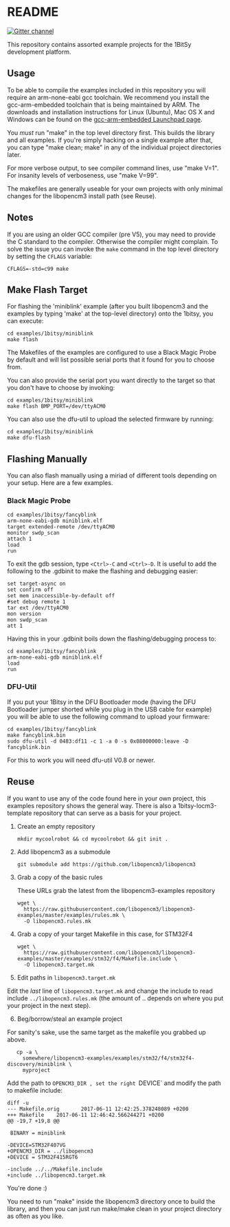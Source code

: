 # README

[![Gitter channel](https://badges.gitter.im/libopencm3/discuss.svg)](https://gitter.im/1bitsy/Lobby)

This repository contains assorted example projects for the 1BitSy development platform.

## Usage

To be able to compile the examples included in this repository you will require
an arm-none-eabi gcc toolchain. We recommend you install the gcc-arm-embedded
toolchain that is being maintained by ARM. The downloads and installation
instructions for Linux (Ubuntu), Mac OS X and Windows can be found on the
[gcc-arm-embedded Launchpad page](https://launchpad.net/gcc-arm-embedded/).

You _must_ run "make" in the top level directory first.  This builds the
library and all examples.  If you're simply hacking on a single example after
that, you can type "make clean; make" in any of the individual project
directories later.

For more verbose output, to see compiler command lines, use "make V=1".
For insanity levels of verboseness, use "make V=99".

The makefiles are generally useable for your own projects with
only minimal changes for the libopencm3 install path (see Reuse).

## Notes

If you are using an older GCC compiler (pre V5), you may need to provide the C
standard to the compiler. Otherwise the compiler might complain. To solve the
issue you can invoke the `make` command in the top level directory by setting
the `CFLAGS` variable:
```
CFLAGS=-std=c99 make
```

## Make Flash Target
For flashing the 'miniblink' example (after you built libopencm3 and the
examples by typing 'make' at the top-level directory) onto the 1bitsy, you can
execute:

    cd examples/1bitsy/miniblink
    make flash

The Makefiles of the examples are configured to use a Black Magic Probe by
default and will list possible serial ports that it found for you to choose
from.

You can also provide the serial port you want directly to the target so that
you don't have to choose by invoking:

    cd examples/1bitsy/miniblink
    make flash BMP_PORT=/dev/ttyACM0

You can also use the dfu-util to upload the selected firmware by running:

    cd examples/1bitsy/miniblink
    make dfu-flash

## Flashing Manually
You can also flash manually using a miriad of different tools depending on
your setup. Here are a few examples.

### Black Magic Probe

    cd examples/1bitsy/fancyblink
    arm-none-eabi-gdb miniblink.elf
    target extended-remote /dev/ttyACM0
    monitor swdp_scan
    attach 1
    load
    run

To exit the gdb session, type `<Ctrl>-C` and `<Ctrl>-D`. It is useful to add the
following to the .gdbinit to make the flashing and debugging easier:

    set target-async on
    set confirm off
    set mem inaccessible-by-default off
    #set debug remote 1
    tar ext /dev/ttyACM0
    mon version
    mon swdp_scan
    att 1

Having this in your .gdbinit boils down the flashing/debugging process to:

    cd examples/1bitsy/fancyblink
    arm-none-eabi-gdb miniblink.elf
    load
    run


### DFU-Util

If you put your 1Bitsy in the DFU Bootloader mode (having the DFU Bootloader
jumper shorted while you plug in the USB cable for example) you will be able to
use the following command to upload your firmware:

    cd examples/1bitsy/fancyblink
    make fancyblink.bin
    sudo dfu-util -d 0483:df11 -c 1 -a 0 -s 0x08000000:leave -D fancyblink.bin

For this to work you will need dfu-util V0.8 or newer.

## Reuse

If you want to use any of the code found here in your own project, this
examples repository shows the general way. There is also a
1bitsy-locm3-template repository that can serve as a basis for your project.

1. Create an empty repository

       mkdir mycoolrobot && cd mycoolrobot && git init .

2. Add libopencm3 as a submodule

       git submodule add https://github.com/libopencm3/libopencm3

3. Grab a copy of the basic rules

    These URLs grab the latest from the libopencm3-examples repository

       wget \
         https://raw.githubusercontent.com/libopencm3/libopencm3-examples/master/examples/rules.mk \
         -O libopencm3.rules.mk

4. Grab a copy of your target Makefile in this case, for STM32F4

       wget \
         https://raw.githubusercontent.com/libopencm3/libopencm3-examples/master/examples/stm32/f4/Makefile.include \
         -O libopencm3.target.mk

5. Edit paths in `libopencm3.target.mk`

Edit the _last_ line of `libopencm3.target.mk` and change the include to read
include `../libopencm3.rules.mk` (the amount of .. depends on where you put your
project in the next step).

6. Beg/borrow/steal an example project

For sanity's sake, use the same target as the makefile you grabbed up above.

       cp -a \
         somewhere/libopencm3-examples/examples/stm32/f4/stm32f4-discovery/miniblink \
         myproject

Add the path to `OPENCM3_DIR , set the right `DEVICE` and modify the path to
makefile include:

    diff -u
    --- Makefile.orig       2017-06-11 12:42:25.378248089 +0200
    +++ Makefile    2017-06-11 12:46:42.566244271 +0200
    @@ -19,7 +19,8 @@
     
     BINARY = miniblink
     
    -DEVICE=STM32F407VG
    +OPENCM3_DIR = ../libopencm3
    +DEVICE = STM32F415RGT6
     
    -include ../../Makefile.include
    +include ../libopencm3.target.mk

You're done :)

You need to run "make" inside the libopencm3 directory once to build the
library, and then you can just run make/make clean in your project directory as
often as you like.
